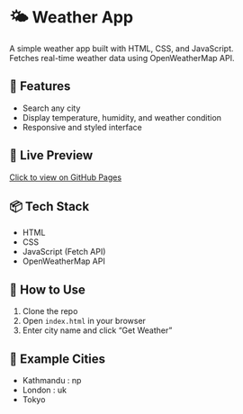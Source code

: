 # 🌤️ Weather App

A simple weather app built with HTML, CSS, and JavaScript.  
Fetches real-time weather data using OpenWeatherMap API.

## 🔧 Features
- Search any city
- Display temperature, humidity, and weather condition
- Responsive and styled interface

## 🔗 Live Preview
[Click to view on GitHub Pages](https://bishow03.github.io/weather-app/)

## 📦 Tech Stack
- HTML
- CSS
- JavaScript (Fetch API)
- OpenWeatherMap API

## 📌 How to Use
1. Clone the repo
2. Open `index.html` in your browser
3. Enter city name and click “Get Weather”

## 🧪 Example Cities
- Kathmandu : np
- London : uk
- Tokyo
